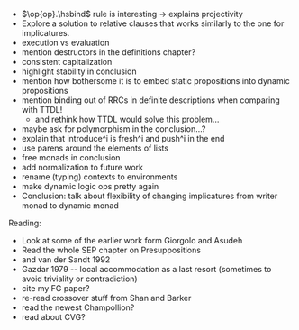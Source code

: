 * $\op{op}.\hsbind$ rule is interesting -> explains projectivity
* Explore a solution to relative clauses that works similarly to the one
  for implicatures.
* execution vs evaluation
* mention destructors in the definitions chapter?
* consistent capitalization
* highlight stability in conclusion
* mention how bothersome it is to embed static propositions into dynamic
  propositions
* mention binding out of RRCs in definite descriptions when comparing with
  TTDL!
  * and rethink how TTDL would solve this problem...
* maybe ask for polymorphism in the conclusion...?
* explain that introduce^i is fresh^i and push^i in the end
* use parens around the elements of lists
* free monads in conclusion
* add normalization to future work
* rename (typing) contexts to environments
* make dynamic logic ops pretty again
* Conclusion: talk about flexibility of changing implicatures from writer
  monad to dynamic monad

Reading:
* Look at some of the earlier work form Giorgolo and Asudeh
* Read the whole SEP chapter on Presuppositions
* and van der Sandt 1992
* Gazdar 1979 -- local accommodation as a last resort (sometimes to avoid
  triviality or contradiction)
* cite my FG paper?
* re-read crossover stuff from Shan and Barker
* read the newest Champollion?
* read about CVG?

